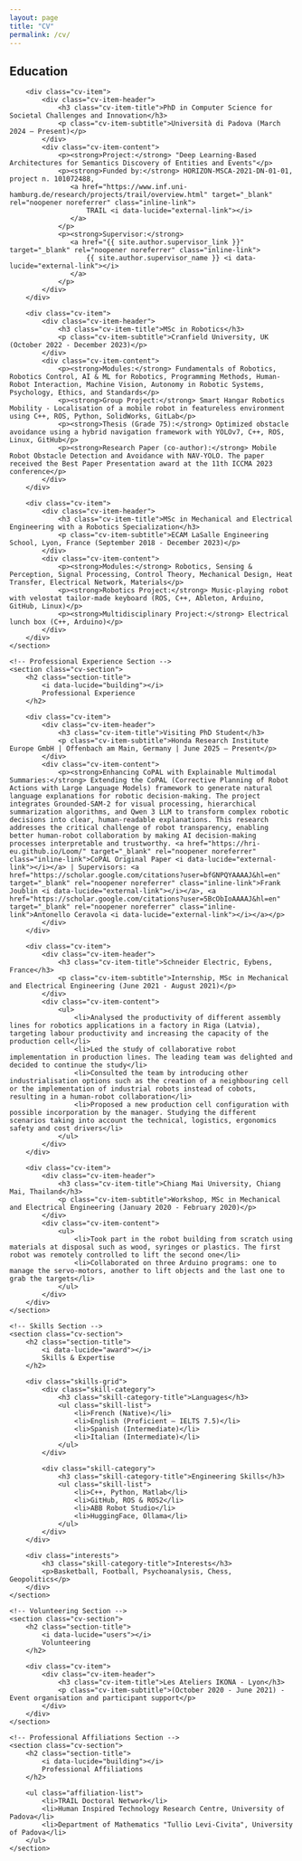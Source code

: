 ```yaml
---
layout: page
title: "CV"
permalink: /cv/
---
```


<div class="cv-content">
    <!-- Education Section -->
    <section class="cv-section">
        <h2 class="section-title">
            <i data-lucide="graduation-cap"></i>
            Education
        </h2>
        
        <div class="cv-item">
            <div class="cv-item-header">
                <h3 class="cv-item-title">PhD in Computer Science for Societal Challenges and Innovation</h3>
                <p class="cv-item-subtitle">Università di Padova (March 2024 – Present)</p>
            </div>
            <div class="cv-item-content">
                <p><strong>Project:</strong> "Deep Learning-Based Architectures for Semantics Discovery of Entities and Events"</p>
                <p><strong>Funded by:</strong> HORIZON-MSCA-2021-DN-01-01, project n. 101072488, 
                   <a href="https://www.inf.uni-hamburg.de/research/projects/trail/overview.html" target="_blank" rel="noopener noreferrer" class="inline-link">
                       TRAIL <i data-lucide="external-link"></i>
                   </a>
                </p>
                <p><strong>Supervisor:</strong> 
                   <a href="{{ site.author.supervisor_link }}" target="_blank" rel="noopener noreferrer" class="inline-link">
                       {{ site.author.supervisor_name }} <i data-lucide="external-link"></i>
                   </a>
                </p>
            </div>
        </div>

        <div class="cv-item">
            <div class="cv-item-header">
                <h3 class="cv-item-title">MSc in Robotics</h3>
                <p class="cv-item-subtitle">Cranfield University, UK (October 2022 - December 2023)</p>
            </div>
            <div class="cv-item-content">
                <p><strong>Modules:</strong> Fundamentals of Robotics, Robotics Control, AI & ML for Robotics, Programming Methods, Human-Robot Interaction, Machine Vision, Autonomy in Robotic Systems, Psychology, Ethics, and Standards</p>
                <p><strong>Group Project:</strong> Smart Hangar Robotics Mobility - Localisation of a mobile robot in featureless environment using C++, ROS, Python, SolidWorks, GitLab</p>
                <p><strong>Thesis (Grade 75):</strong> Optimized obstacle avoidance using a hybrid navigation framework with YOLOv7, C++, ROS, Linux, GitHub</p>
                <p><strong>Research Paper (co-author):</strong> Mobile Robot Obstacle Detection and Avoidance with NAV-YOLO. The paper received the Best Paper Presentation award at the 11th ICCMA 2023 conference</p>
            </div>
        </div>

        <div class="cv-item">
            <div class="cv-item-header">
                <h3 class="cv-item-title">MSc in Mechanical and Electrical Engineering with a Robotics Specialization</h3>
                <p class="cv-item-subtitle">ECAM LaSalle Engineering School, Lyon, France (September 2018 - December 2023)</p>
            </div>
            <div class="cv-item-content">
                <p><strong>Modules:</strong> Robotics, Sensing & Perception, Signal Processing, Control Theory, Mechanical Design, Heat Transfer, Electrical Network, Materials</p>
                <p><strong>Robotics Project:</strong> Music-playing robot with velostat tailor-made keyboard (ROS, C++, Ableton, Arduino, GitHub, Linux)</p>
                <p><strong>Multidisciplinary Project:</strong> Electrical lunch box (C++, Arduino)</p>
            </div>
        </div>
    </section>

    <!-- Professional Experience Section -->
    <section class="cv-section">
        <h2 class="section-title">
            <i data-lucide="building"></i>
            Professional Experience
        </h2>

        <div class="cv-item">
            <div class="cv-item-header">
                <h3 class="cv-item-title">Visiting PhD Student</h3>
                <p class="cv-item-subtitle">Honda Research Institute Europe GmbH | Offenbach am Main, Germany | June 2025 – Present</p>
            </div>
            <div class="cv-item-content">
                <p><strong>Enhancing CoPAL with Explainable Multimodal Summaries:</strong> Extending the CoPAL (Corrective Planning of Robot Actions with Large Language Models) framework to generate natural language explanations for robotic decision-making. The project integrates Grounded-SAM-2 for visual processing, hierarchical summarization algorithms, and Qwen 3 LLM to transform complex robotic decisions into clear, human-readable explanations. This research addresses the critical challenge of robot transparency, enabling better human-robot collaboration by making AI decision-making processes interpretable and trustworthy. <a href="https://hri-eu.github.io/Loom/" target="_blank" rel="noopener noreferrer" class="inline-link">CoPAL Original Paper <i data-lucide="external-link"></i></a> | Supervisors: <a href="https://scholar.google.com/citations?user=bfGNPQYAAAAJ&hl=en" target="_blank" rel="noopener noreferrer" class="inline-link">Frank Joublin <i data-lucide="external-link"></i></a>, <a href="https://scholar.google.com/citations?user=5BcObIoAAAAJ&hl=en" target="_blank" rel="noopener noreferrer" class="inline-link">Antonello Ceravola <i data-lucide="external-link"></i></a></p>
            </div>
        </div>
        
        <div class="cv-item">
            <div class="cv-item-header">
                <h3 class="cv-item-title">Schneider Electric, Eybens, France</h3>
                <p class="cv-item-subtitle">Internship, MSc in Mechanical and Electrical Engineering (June 2021 - August 2021)</p>
            </div>
            <div class="cv-item-content">
                <ul>
                    <li>Analysed the productivity of different assembly lines for robotics applications in a factory in Riga (Latvia), targeting labour productivity and increasing the capacity of the production cell</li>
                    <li>Led the study of collaborative robot implementation in production lines. The leading team was delighted and decided to continue the study</li>
                    <li>Consulted the team by introducing other industrialisation options such as the creation of a neighbouring cell or the implementation of industrial robots instead of cobots, resulting in a human-robot collaboration</li>
                    <li>Proposed a new production cell configuration with possible incorporation by the manager. Studying the different scenarios taking into account the technical, logistics, ergonomics safety and cost drivers</li>
                </ul>
            </div>
        </div>

        <div class="cv-item">
            <div class="cv-item-header">
                <h3 class="cv-item-title">Chiang Mai University, Chiang Mai, Thailand</h3>
                <p class="cv-item-subtitle">Workshop, MSc in Mechanical and Electrical Engineering (January 2020 - February 2020)</p>
            </div>
            <div class="cv-item-content">
                <ul>
                    <li>Took part in the robot building from scratch using materials at disposal such as wood, syringes or plastics. The first robot was remotely controlled to lift the second one</li>
                    <li>Collaborated on three Arduino programs: one to manage the servo-motors, another to lift objects and the last one to grab the targets</li>
                </ul>
            </div>
        </div>
    </section>

    <!-- Skills Section -->
    <section class="cv-section">
        <h2 class="section-title">
            <i data-lucide="award"></i>
            Skills & Expertise
        </h2>
        
        <div class="skills-grid">
            <div class="skill-category">
                <h3 class="skill-category-title">Languages</h3>
                <ul class="skill-list">
                    <li>French (Native)</li>
                    <li>English (Proficient – IELTS 7.5)</li>
                    <li>Spanish (Intermediate)</li>
                    <li>Italian (Intermediate)</li>
                </ul>
            </div>
            
            <div class="skill-category">
                <h3 class="skill-category-title">Engineering Skills</h3>
                <ul class="skill-list">
                    <li>C++, Python, Matlab</li>
                    <li>GitHub, ROS & ROS2</li>
                    <li>ABB Robot Studio</li>
                    <li>HuggingFace, Ollama</li>
                </ul>
            </div>
        </div>
        
        <div class="interests">
            <h3 class="skill-category-title">Interests</h3>
            <p>Basketball, Football, Psychoanalysis, Chess, Geopolitics</p>
        </div>
    </section>

    <!-- Volunteering Section -->
    <section class="cv-section">
        <h2 class="section-title">
            <i data-lucide="users"></i>
            Volunteering
        </h2>
        
        <div class="cv-item">
            <div class="cv-item-header">
                <h3 class="cv-item-title">Les Ateliers IKONA - Lyon</h3>
                <p class="cv-item-subtitle">(October 2020 - June 2021) - Event organisation and participant support</p>
            </div>
        </div>
    </section>

    <!-- Professional Affiliations Section -->
    <section class="cv-section">
        <h2 class="section-title">
            <i data-lucide="building"></i>
            Professional Affiliations
        </h2>
        
        <ul class="affiliation-list">
            <li>TRAIL Doctoral Network</li>
            <li>Human Inspired Technology Research Centre, University of Padova</li>
            <li>Department of Mathematics "Tullio Levi-Civita", University of Padova</li>
        </ul>
    </section>
</div>

<script>
    document.addEventListener("DOMContentLoaded", function() {
        lucide.createIcons();
    });
</script>


